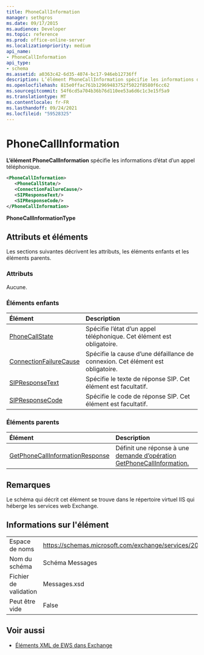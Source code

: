 ```yaml
---
title: PhoneCallInformation
manager: sethgros
ms.date: 09/17/2015
ms.audience: Developer
ms.topic: reference
ms.prod: office-online-server
ms.localizationpriority: medium
api_name:
- PhoneCallInformation
api_type:
- schema
ms.assetid: a0363c42-6d35-4074-bc17-946eb12736ff
description: L’élément PhoneCallInformation spécifie les informations d’état d’un appel téléphonique.
ms.openlocfilehash: 815e0ffac761b12969483752f5022f8580f6cc62
ms.sourcegitcommit: 54f6cd5a704b36b76d110ee53a6d6c1c3e15f5a9
ms.translationtype: MT
ms.contentlocale: fr-FR
ms.lasthandoff: 09/24/2021
ms.locfileid: "59528325"
---
```

# <a name="phonecallinformation"></a>PhoneCallInformation

**L’élément PhoneCallInformation** spécifie les informations d’état d’un appel téléphonique. 
  
```XML
<PhoneCallInformation>
   <PhoneCallState/>
   <ConnectionFailureCause/>
   <SIPResponseText/>
   <SIPResponseCode/>
</PhoneCallInformation>
```

 **PhoneCallInformationType**
## <a name="attributes-and-elements"></a>Attributs et éléments

Les sections suivantes décrivent les attributs, les éléments enfants et les éléments parents.
  
### <a name="attributes"></a>Attributs

Aucune.
  
### <a name="child-elements"></a>Éléments enfants

|**Élément**|**Description**|
|:-----|:-----|
|[PhoneCallState](phonecallstate.md) <br/> |Spécifie l’état d’un appel téléphonique. Cet élément est obligatoire.  <br/> |
|[ConnectionFailureCause](connectionfailurecause.md) <br/> |Spécifie la cause d’une défaillance de connexion. Cet élément est obligatoire.  <br/> |
|[SIPResponseText](sipresponsetext.md) <br/> |Spécifie le texte de réponse SIP. Cet élément est facultatif.  <br/> |
|[SIPResponseCode](sipresponsecode.md) <br/> |Spécifie le code de réponse SIP. Cet élément est facultatif.  <br/> |
   
### <a name="parent-elements"></a>Éléments parents

|**Élément**|**Description**|
|:-----|:-----|
|[GetPhoneCallInformationResponse](getphonecallinformationresponse.md) <br/> |Définit une réponse à une [demande d’opération GetPhoneCallInformation.](getphonecallinformation-operation.md)  <br/> |
   
## <a name="remarks"></a>Remarques

Le schéma qui décrit cet élément se trouve dans le répertoire virtuel IIS qui héberge les services web Exchange.
  
## <a name="element-information"></a>Informations sur l'élément

|||
|:-----|:-----|
|Espace de noms  <br/> |https://schemas.microsoft.com/exchange/services/2006/messages  <br/> |
|Nom du schéma  <br/> |Schéma Messages  <br/> |
|Fichier de validation  <br/> |Messages.xsd  <br/> |
|Peut être vide  <br/> |False  <br/> |
   
## <a name="see-also"></a>Voir aussi



- [Éléments XML de EWS dans Exchange](ews-xml-elements-in-exchange.md)

